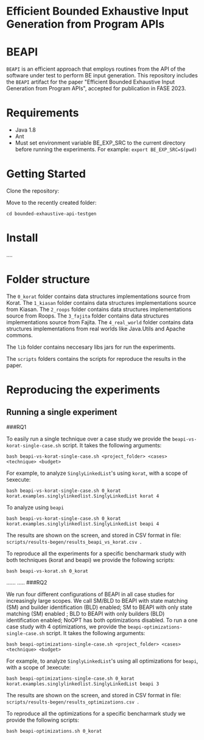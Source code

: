 # Efficient Bounded Exhaustive Input Generation from Program APIs
# BEAPI

`BEAPI` is an efficient approach that employs routines from the API of the software under test to perform BE input generation. This repository includes the `BEAPI` artifact for the paper "Efficient Bounded Exhaustive Input Generation from Program APIs", accepted for publication in FASE 2023.

# Requirements

- Java 1.8
- Ant
- Must set environment variable BE_EXP_SRC to the current directory before running the experiments. For example: 
```export BE_EXP_SRC=$(pwd)```

# Getting Started

Clone the repository:

Move to the recently created folder:
```
cd bounded-exhaustive-api-testgen
```

# Install

....

# Folder structure

The `0_korat` folder contains data structures implementations source from Korat.
The `1_kiasan` folder contains data structures implementations source from Kiasan.
The `2_roops` folder contains data structures implementations source from Roops.
The `3_fajita` folder contains data structures implementations source from Fajita.
The `4_real_world` folder contains data structures implementations from real worlds like Java.Utils and Apache commons.


The `lib` folder contains neccesary libs jars for run the experiments.

The `scripts` folders contains the scripts for reproduce the results in the paper.


# Reproducing the experiments

## Running a single experiment

###RQ1

To easily run a single technique over a case study we provide the `beapi-vs-korat-single-case.sh` script. It takes the following arguments:
```
bash beapi-vs-korat-single-case.sh <project_folder> <cases> <technique> <budget>
```

For example, to analyze `SinglyLinkedList`'s using `korat`, with a scope of `5`execute: 
```
bash beapi-vs-korat-single-case.sh 0_korat korat.examples.singlylinkedlist.SinglyLinkedList korat 4
```
To analyze using `beapi`
```
bash beapi-vs-korat-single-case.sh 0_korat korat.examples.singlylinkedlist.SinglyLinkedList beapi 4
```

The results are shown on the screen, and stored in CSV format in file: ```scripts/results-begen/results_beapi_vs_korat.csv ```.

To reproduce all the experiments for a specific bencharmark study with both techniques (korat and beapi) we provide the following scripts: 

```
bash beapi-vs-korat.sh 0_korat
```

......
.....
###RQ2

We run four different configurations of BEAPI in all case studies for increasingly large scopes. We call SM/BLD to BEAPI with state matching (SM) and builder identification (BLD) enabled; SM to BEAPI with only state matching (SM) enabled ; BLD to BEAPI with only builders (BLD) identification enabled; NoOPT has both optimizations disabled. 
To run a one case study with 4 optimizations, we provide the `beapi-optimizations-single-case.sh` script. It takes the following arguments:

```
bash beapi-optimizations-single-case.sh <project_folder> <cases> <technique> <budget>
```

For example, to analyze `SinglyLinkedList`'s using all optimizations for `beapi`, with a scope of `3`execute: 
```
bash beapi-optimizations-single-case.sh 0_korat korat.examples.singlylinkedlist.SinglyLinkedList beapi 3
```

The results are shown on the screen, and stored in CSV format in file: ```scripts/results-begen/results_optimizations.csv ```.

To reproduce all the optimizations for a specific bencharmark study we provide the following scripts: 

```
bash beapi-optimizations.sh 0_korat
```

